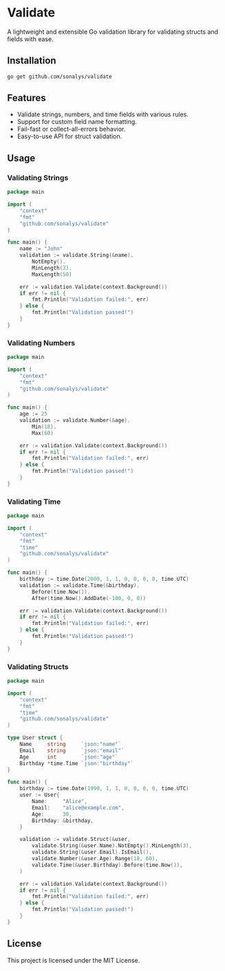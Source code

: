 # Validate

A lightweight and extensible Go validation library for validating structs and fields with ease.

## Installation

```bash
go get github.com/sonalys/validate
```

## Features

- Validate strings, numbers, and time fields with various rules.
- Support for custom field name formatting.
- Fail-fast or collect-all-errors behavior.
- Easy-to-use API for struct validation.

## Usage

### Validating Strings

```go
package main

import (
	"context"
	"fmt"
	"github.com/sonalys/validate"
)

func main() {
	name := "John"
	validation := validate.String(&name).
		NotEmpty().
		MinLength(3).
		MaxLength(50)

	err := validation.Validate(context.Background())
	if err != nil {
		fmt.Println("Validation failed:", err)
	} else {
		fmt.Println("Validation passed!")
	}
}
```

### Validating Numbers

```go
package main

import (
	"context"
	"fmt"
	"github.com/sonalys/validate"
)

func main() {
	age := 25
	validation := validate.Number(&age).
		Min(18).
		Max(60)

	err := validation.Validate(context.Background())
	if err != nil {
		fmt.Println("Validation failed:", err)
	} else {
		fmt.Println("Validation passed!")
	}
}
```

### Validating Time

```go
package main

import (
	"context"
	"fmt"
	"time"
	"github.com/sonalys/validate"
)

func main() {
	birthday := time.Date(2000, 1, 1, 0, 0, 0, 0, time.UTC)
	validation := validate.Time(&birthday).
		Before(time.Now()).
		After(time.Now().AddDate(-100, 0, 0))

	err := validation.Validate(context.Background())
	if err != nil {
		fmt.Println("Validation failed:", err)
	} else {
		fmt.Println("Validation passed!")
	}
}
```

### Validating Structs

```go
package main

import (
	"context"
	"fmt"
	"time"
	"github.com/sonalys/validate"
)

type User struct {
	Name     string     `json:"name"`
	Email    string     `json:"email"`
	Age      int        `json:"age"`
	Birthday *time.Time `json:"birthday"`
}

func main() {
	birthday := time.Date(1990, 1, 1, 0, 0, 0, 0, time.UTC)
	user := User{
		Name:     "Alice",
		Email:    "alice@example.com",
		Age:      30,
		Birthday: &birthday,
	}

	validation := validate.Struct(&user,
		validate.String(&user.Name).NotEmpty().MinLength(3),
		validate.String(&user.Email).IsEmail(),
		validate.Number(&user.Age).Range(18, 60),
		validate.Time(&user.Birthday).Before(time.Now()),
	)

	err := validation.Validate(context.Background())
	if err != nil {
		fmt.Println("Validation failed:", err)
	} else {
		fmt.Println("Validation passed!")
	}
}
```

## License

This project is licensed under the MIT License.